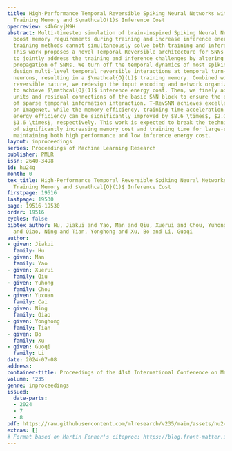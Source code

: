```yaml
---
title: High-Performance Temporal Reversible Spiking Neural Networks with $\mathcalO(L)$
  Training Memory and $\mathcalO(1)$ Inference Cost
openreview: s4h6nyjM9H
abstract: Multi-timestep simulation of brain-inspired Spiking Neural Networks (SNNs)
  boost memory requirements during training and increase inference energy cost. Current
  training methods cannot simultaneously solve both training and inference dilemmas.
  This work proposes a novel Temporal Reversible architecture for SNNs (T-RevSNN)
  to jointly address the training and inference challenges by altering the forward
  propagation of SNNs. We turn off the temporal dynamics of most spiking neurons and
  design multi-level temporal reversible interactions at temporal turn-on spiking
  neurons, resulting in a $\mathcal{O}(L)$ training memory. Combined with the temporal
  reversible nature, we redesign the input encoding and network organization of SNNs
  to achieve $\mathcal{O}(1)$ inference energy cost. Then, we finely adjust the internal
  units and residual connections of the basic SNN block to ensure the effectiveness
  of sparse temporal information interaction. T-RevSNN achieves excellent accuracy
  on ImageNet, while the memory efficiency, training time acceleration and inference
  energy efficiency can be significantly improved by $8.6 \times$, $2.0 \times$ and
  $1.6 \times$, respectively. This work is expected to break the technical bottleneck
  of significantly increasing memory cost and training time for large-scale SNNs while
  maintaining both high performance and low inference energy cost.
layout: inproceedings
series: Proceedings of Machine Learning Research
publisher: PMLR
issn: 2640-3498
id: hu24q
month: 0
tex_title: High-Performance Temporal Reversible Spiking Neural Networks with $\mathcal{O}(L)$
  Training Memory and $\mathcal{O}(1)$ Inference Cost
firstpage: 19516
lastpage: 19530
page: 19516-19530
order: 19516
cycles: false
bibtex_author: Hu, Jiakui and Yao, Man and Qiu, Xuerui and Chou, Yuhong and Cai, Yuxuan
  and Qiao, Ning and Tian, Yonghong and Xu, Bo and Li, Guoqi
author:
- given: Jiakui
  family: Hu
- given: Man
  family: Yao
- given: Xuerui
  family: Qiu
- given: Yuhong
  family: Chou
- given: Yuxuan
  family: Cai
- given: Ning
  family: Qiao
- given: Yonghong
  family: Tian
- given: Bo
  family: Xu
- given: Guoqi
  family: Li
date: 2024-07-08
address:
container-title: Proceedings of the 41st International Conference on Machine Learning
volume: '235'
genre: inproceedings
issued:
  date-parts:
  - 2024
  - 7
  - 8
pdf: https://raw.githubusercontent.com/mlresearch/v235/main/assets/hu24q/hu24q.pdf
extras: []
# Format based on Martin Fenner's citeproc: https://blog.front-matter.io/posts/citeproc-yaml-for-bibliographies/
---
```


